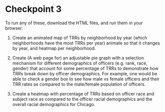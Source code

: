 # Checkpoint 3
 
To run any of these, download the HTML files, and run them in your browser. 

1. Create an animated map of TRRs by neighborhood by year (which neighborhoods have the most TRRs per year) animate so that it changes by year, and heatmap per neighborhood.

 
2. Create (A web page for) an adjustable pie graph with a selection mechanism for different demographics of officers (e.g. rank, race, gender) that account for some percentage of TRRs to demonstrate how TRRs break down by officer demographics. For example, one would be able to check a gender box to see how male vs female officers and their TRR rates as compared to the male/female population of officers. 


3. Create a heatmap with percentage of TRRs based on officer race and subject race as compared to the officer racial demographics and the overall racial demographics for Chicago. 
